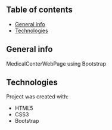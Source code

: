 ## Table of contents
* [General info](#general-info)
* [Technologies](#technologies)

## General info
MedicalCenterWebPage using Bootstrap 

## Technologies
Project was created with:
* HTML5
* CSS3
* Bootstrap